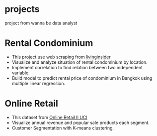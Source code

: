 # projects
  project from wanna be data analyst

# Rental Condominium
  * This project use web scraping from [livinginsider](https://www.livinginsider.com)
 * Visualize and analyze situation of rental condominium by location.
 * Implement correlation to find relation between two independent variable.
 * Build model to predict rental price of condominium in Bangkok using multiple linear regression.   

# Online Retail 
  * This dataset from [Online Retail II UCI](https://www.kaggle.com/datasets/mashlyn/online-retail-ii-uci)
  * Visualize annual revenue and popular sale products each segment.
  * Customer Segmentation with K-means clustering. 
  
  
